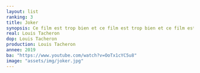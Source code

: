 ```yaml
---
layout: list
ranking: 3
title: Joker
synopsis: Ce film est trop bien et ce film est trop bien et ce film est trop bien et ce film est trop bien et ce film est trop bien et ce film est trop bien et ce film est trop bien et ce film est trop bien et ce film est trop bien et ce film est trop bien et ce film est trop bien et ce film est trop bien et ce film est trop bien et ce film est trop bien et ce film est trop bien !!!
real: Louis Tacheron
dop: Louis Tacheron
production: Louis Tacheron
annee: 2019
ba: "https://www.youtube.com/watch?v=OoTx1cYC5u8"
image: "assets/img/joker.jpg"
---
```

